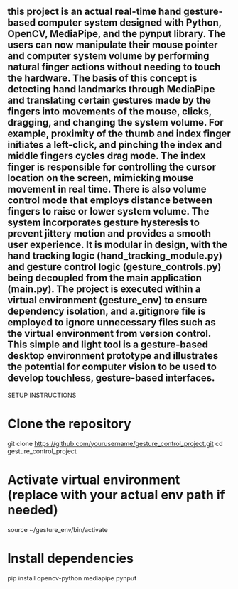 this project is an actual real-time hand gesture-based computer system designed with Python, OpenCV, MediaPipe, and the pynput library. 
The users can now manipulate their mouse pointer and computer system volume by performing natural finger actions without needing to touch the hardware.
The basis of this concept is detecting hand landmarks through MediaPipe and translating certain gestures made by the fingers into movements of the mouse, clicks, dragging, and changing the system volume. 
For example, proximity of the thumb and index finger initiates a left-click, and pinching the index and middle fingers cycles drag mode.
The index finger is responsible for controlling the cursor location on the screen, mimicking mouse movement in real time. There is also volume control mode that employs distance between fingers to raise or lower system volume. 
The system incorporates gesture hysteresis to prevent jittery motion and provides a smooth user experience. 
It is modular in design, with the hand tracking logic (hand_tracking_module.py) and gesture control logic (gesture_controls.py) being decoupled from the main application (main.py). 
The project is executed within a virtual environment (gesture_env) to ensure dependency isolation, and a.gitignore file is employed to ignore unnecessary files such as the virtual environment from version control. 
This simple and light tool is a gesture-based desktop environment prototype and illustrates the potential for computer vision to be used to develop touchless, gesture-based interfaces.
---
SETUP INSTRUCTIONS 
# Clone the repository
git clone https://github.com/yourusername/gesture_control_project.git
cd gesture_control_project

# Activate virtual environment (replace with your actual env path if needed)
source ~/gesture_env/bin/activate

# Install dependencies
pip install opencv-python mediapipe pynput
